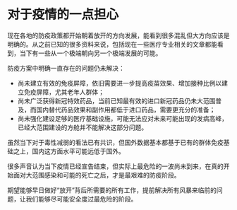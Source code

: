 # 对于疫情的一点担心


现在各地的防疫政策都开始朝着放开的方向发展，能看到很多混乱但大方向应该是明确的。从之前已知的很多资料来说，包括现在一些医疗专业相关的文章都能看到，当下有一些从一个极端朝向另一个极端发展的可能。

防疫方案中明确一直存在的问题仍未解决：

- 尚未建立有效的免疫屏障，依旧需要进一步提高疫苗效果、增加接种比例以建立免疫屏障，尤其老年人群体；
- 尚未广泛获得新冠特效药品，当前已知最有效的进口新冠药品仍未大范围普及，而国内替代药品效果和副作用都低于进口药品，需要更充分的准备；
- 尚未强化建设足够的医疗基础设施，可能无法应对未来可能出现的发病高峰，已经大范围建设的方舱并不能解决这部分问题。

虽然当下对于毒性减弱的看法已有共识，但国外数据基本都基于已有的群体免疫基础之上，国内这方面水平可能远低于国外。

很多声音认为当下疫情已经宣告结束，但实际上最危险的一波尚未到来，在真的开始面对大范围感染和可能的死亡之后，才是最艰难的防疫阶段。

期望能够早日做好“放开”背后所需要的所有工作，提前解决所有风暴来临前的问题，让我们能够尽可能安全度过最危险的阶段。
